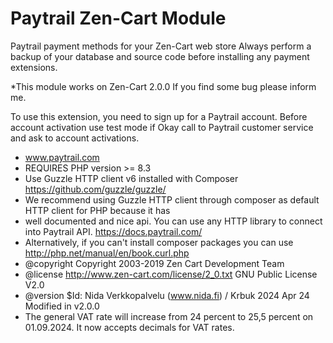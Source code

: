 # Paytrail Zen-Cart Module
Paytrail payment methods for your Zen-Cart web store
Always perform a backup of your database and source code before installing any payment extensions.

*This module works on Zen-Cart 2.0.0 If you find some bug please inform me.

To use this extension, you need to sign up for a Paytrail account. 
Before account activation use test mode if Okay call to Paytrail customer service and ask to account activations.

 * www.paytrail.com
 * REQUIRES PHP version >= 8.3
 * Use Guzzle HTTP client v6 installed with Composer https://github.com/guzzle/guzzle/
 * We recommend using Guzzle HTTP client through composer as default HTTP client for PHP because it has
 * well documented and nice api. You can use any HTTP library to connect into Paytrail API. https://docs.paytrail.com/
 * Alternatively, if you can't install composer packages you can use http://php.net/manual/en/book.curl.php	
 * @copyright Copyright 2003-2019 Zen Cart Development Team
 * @license http://www.zen-cart.com/license/2_0.txt GNU Public License V2.0
 * @version $Id: Nida Verkkopalvelu (www.nida.fi) / Krbuk 2024 Apr 24 Modified in v2.0.0
 * The general VAT rate will increase from 24 percent to 25,5 percent on 01.09.2024. It now accepts decimals for VAT rates.
